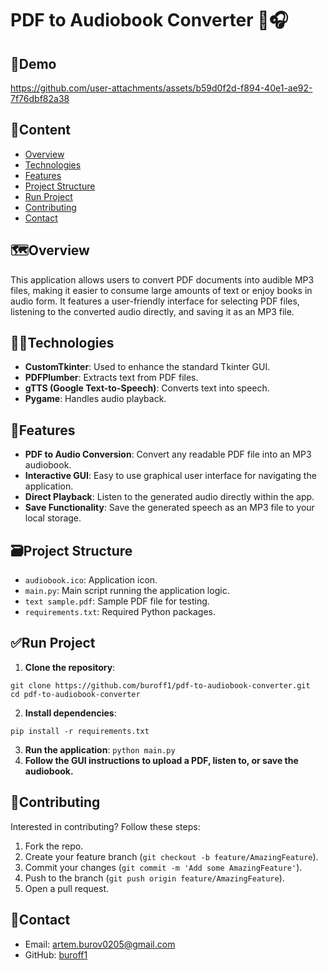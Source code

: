 # PDF to Audiobook Converter 📖🎧

## 🧪Demo
https://github.com/user-attachments/assets/b59d0f2d-f894-40e1-ae92-7f76dbf82a38
## 📝Content

- [Overview](#%EF%B8%8Foverview)
- [Technologies](#technologies)
- [Features](#features)
- [Project Structure](#%EF%B8%8Fproject-structure)
- [Run Project](#run-project)
- [Contributing](#contributing)
- [Contact](#contact)

## 🗺️Overview

This application allows users to convert PDF documents into audible MP3 files, making it easier to consume large amounts of text or enjoy books in audio form. It features a user-friendly interface for selecting PDF files, listening to the converted audio directly, and saving it as an MP3 file.

## 👨‍💻Technologies

- **CustomTkinter**: Used to enhance the standard Tkinter GUI.
- **PDFPlumber**: Extracts text from PDF files.
- **gTTS (Google Text-to-Speech)**: Converts text into speech.
- **Pygame**: Handles audio playback.

## 👀Features

- **PDF to Audio Conversion**: Convert any readable PDF file into an MP3 audiobook.
- **Interactive GUI**: Easy to use graphical user interface for navigating the application.
- **Direct Playback**: Listen to the generated audio directly within the app.
- **Save Functionality**: Save the generated speech as an MP3 file to your local storage.

## 🗃️Project Structure

- `audiobook.ico`: Application icon.
- `main.py`: Main script running the application logic.
- `text sample.pdf`: Sample PDF file for testing.
- `requirements.txt`: Required Python packages.

## ✅Run Project

1. **Clone the repository**:
```
git clone https://github.com/buroff1/pdf-to-audiobook-converter.git
cd pdf-to-audiobook-converter
```
2. **Install dependencies**:
```
pip install -r requirements.txt
```
3. **Run the application**:
`python main.py`
4. **Follow the GUI instructions to upload a PDF, listen to, or save the audiobook.**

## 🤝Contributing

Interested in contributing? Follow these steps:

1. Fork the repo.
2. Create your feature branch (`git checkout -b feature/AmazingFeature`).
3. Commit your changes (`git commit -m 'Add some AmazingFeature'`).
4. Push to the branch (`git push origin feature/AmazingFeature`).
5. Open a pull request.

## 📧Contact

- Email: [artem.burov0205@gmail.com](mailto:artem.burov0205@gmail.com)
- GitHub: [buroff1](https://github.com/buroff1)
